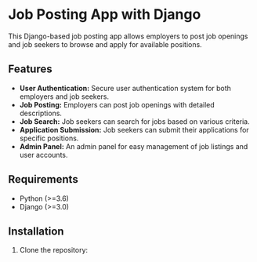 # Job Posting App with Django

This Django-based job posting app allows employers to post job openings and job seekers to browse and apply for available positions.

## Features

- **User Authentication:** Secure user authentication system for both employers and job seekers.
- **Job Posting:** Employers can post job openings with detailed descriptions.
- **Job Search:** Job seekers can search for jobs based on various criteria.
- **Application Submission:** Job seekers can submit their applications for specific positions.
- **Admin Panel:** An admin panel for easy management of job listings and user accounts.

## Requirements

- Python (>=3.6)
- Django (>=3.0)

## Installation

1. Clone the repository:

  
